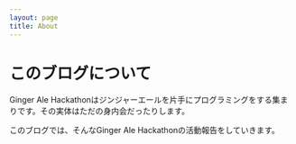 ```yaml
---
layout: page
title: About
---
```


# このブログについて

Ginger Ale Hackathonはジンジャーエールを片手にプログラミングをする集まりです。その実体はただの身内会だったりします。

このブログでは、そんなGinger Ale Hackathonの活動報告をしていきます。
